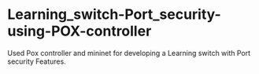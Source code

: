 # Learning_switch-Port_security-using-POX-controller
Used Pox controller and mininet for developing a Learning switch with Port security Features.
